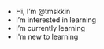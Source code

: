 
- Hi, I’m @tmskkin
- I’m interested in learning
- I’m currently learning
- I'm new to learning


<!---
tmskkin/tmskkin is a ✨ special ✨ repository because its `README.md` (this file) appears on your GitHub profile.
You can click the Preview link to take a look at your changes.
--->
